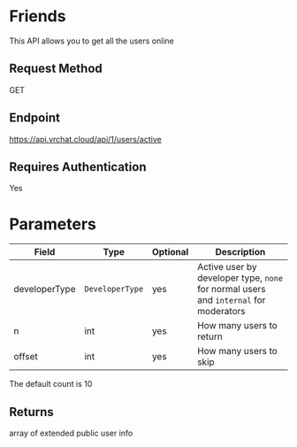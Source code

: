 # Friends

This API allows you to get all the users online

## Request Method 
GET

## Endpoint
https://api.vrchat.cloud/api/1/users/active

## Requires Authentication
Yes

# Parameters

Field | Type | Optional | Description
------|------|----------|------------
developerType | `DeveloperType` | yes | Active user by developer type, `none` for normal users and `internal` for moderators
n | int | yes | How many users to return
offset | int | yes | How many users to skip

The default count is 10

## Returns 
array of extended public user info
